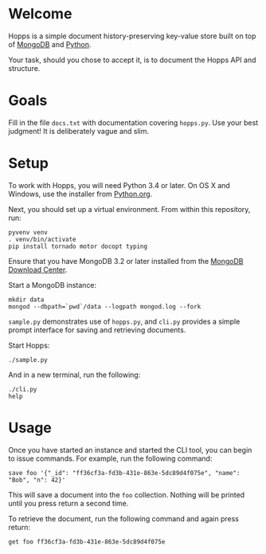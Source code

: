 Welcome
=======

Hopps is a simple document history-preserving key-value store built on
top of [MongoDB](https://www.mongodb.com) and
[Python](https://www.python.org).

Your task, should you chose to accept it, is to document the Hopps API
and structure.

Goals
=====

Fill in the file ``docs.txt`` with documentation covering ``hopps.py``.
Use your best judgment! It is deliberately vague and slim.

Setup
=====

To work with Hopps, you will need Python 3.4 or later. On OS X and
Windows, use the installer from
[Python.org](https://www.python.org/downloads/).

Next, you should set up a virtual environment. From within this
repository, run:

    pyvenv venv
    . venv/bin/activate
    pip install tornado motor docopt typing

Ensure that you have MongoDB 3.2 or later installed from the
[MongoDB Download Center](https://www.mongodb.com/download-center).

Start a MongoDB instance:

    mkdir data
    mongod --dbpath=`pwd`/data --logpath mongod.log --fork

``sample.py`` demonstrates use of ``hopps.py``, and ``cli.py`` provides
a simple prompt interface for saving and retrieving documents.

Start Hopps:

    ./sample.py

And in a new terminal, run the following:

    ./cli.py
    help

Usage
=====

Once you have started an instance and started the CLI tool, you can begin to
issue commands. For example, run the following command:

    save foo '{"_id": "ff36cf3a-fd3b-431e-863e-5dc89d4f075e", "name": "Bob", "n": 42}'

This will save a document into the `foo` collection. Nothing will be printed
until you press return a second time.

To retrieve the document, run the following command and again press return:

    get foo ff36cf3a-fd3b-431e-863e-5dc89d4f075e
